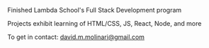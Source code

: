 Finished Lambda School's Full Stack Development program

Projects exhibit learning of HTML/CSS, JS, React, Node, and more

To get in contact: david.m.molinari@gmail.com 
